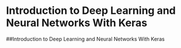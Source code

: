 # Introduction to Deep Learning and Neural Networks With Keras

##Introduction to Deep Learning and Neural Networks With Keras